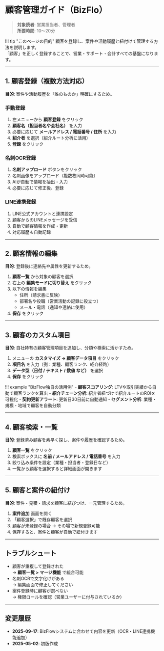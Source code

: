 # 顧客管理ガイド（BizFlo）

> **対象読者**: 営業担当者、管理者  
> **所要時間**: 10〜20分

!!! tip "このページの目的"
    顧客を登録し、案件や活動履歴と紐付けて管理する方法を説明します。  
    「顧客」を正しく登録することで、営業・サポート・会計すべての基盤になります。  

---

## 1. 顧客登録（複数方法対応）

**目的**: 案件や活動履歴を「誰のものか」明確にするため。

### 手動登録
1. 左メニューから **顧客登録** をクリック
2. **顧客名（担当者名や会社名）** を入力
3. 必要に応じて **メールアドレス / 電話番号 / 住所** を入力
4. **紹介者** を選択（紹介ルート分析に活用）
5. **登録** をクリック

### 名刺OCR登録
1. **名刺アップロード** ボタンをクリック
2. 名刺画像をアップロード（複数枚同時可能）
3. AIが自動で情報を抽出・入力
4. 必要に応じて修正後、登録

### LINE連携登録
1. LINE公式アカウントと連携設定
2. 顧客からのLINEメッセージを受信
3. 自動で顧客情報を作成・更新
4. 対応履歴も自動記録  

---

## 2. 顧客情報の編集

**目的**: 登録後に連絡先や属性を更新するため。  

1. **顧客一覧** から対象の顧客を選択  
2. 右上の **編集モードに切り替え** をクリック  
3. 以下の情報を編集  
   - 住所（請求書に反映）  
   - 部署名や役職（営業活動の記録に役立つ）  
   - メール・電話（通知や連絡に使用）  
4. **保存** をクリック  

---

## 3. 顧客のカスタム項目

**目的**: 自社特有の顧客管理項目を追加し、分類や検索に活かすため。  

1. メニューの **カスタマイズ → 顧客データ項目** をクリック  
2. **項目名** を入力（例：業種、顧客ランク、紹介経路）  
3. **データ型（日付 / テキスト / 数値 など）** を選択  
4. **保存** をクリック  

!!! example "BizFlow独自の活用例"
    - **顧客スコアリング**: LTVや取引実績から自動で顧客ランクを算出
    - **紹介チェーン分析**: 紹介者紐づけで紹介ルートのROIを可視化
    - **契約更新アラート**: 更新日30日前に自動通知
    - **セグメント分析**: 業種・規模・地域で顧客を自動分類  

---

## 4. 顧客検索・一覧

**目的**: 登録済み顧客を素早く探し、案件や履歴を確認するため。  

1. **顧客一覧** をクリック  
2. 検索ボックスに **名前 / メールアドレス / 電話番号** を入力  
3. 絞り込み条件を設定（業種・担当者・登録日など）  
4. 一覧から顧客を選択すると詳細画面が開きます  

---

## 5. 顧客と案件の紐付け

**目的**: 案件・見積・請求を顧客に結びつけ、一元管理するため。  

1. **案件追加** 画面を開く  
2. 「顧客選択」で既存顧客を選択  
3. 顧客が未登録の場合 → その場で新規登録可能  
4. 保存すると、案件と顧客が自動で紐付きます  

---

## トラブルシュート

- 顧客が重複して登録された  
  → **顧客一覧 > マージ機能** で統合可能  
- 名刺OCRで文字化けがある  
  → 編集画面で修正してください  
- 案件登録時に顧客が選べない  
  → 権限ロールを確認（営業ユーザーに付与されているか）  

---

## 変更履歴
- **2025-09-17**: BizFlowシステムに合わせて内容を更新（OCR・LINE連携機能追加）
- **2025-05-02**: 初版作成
